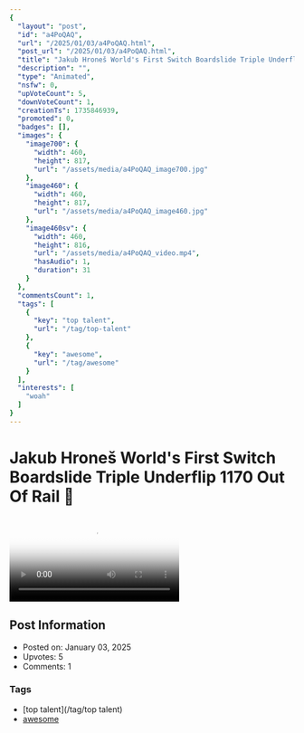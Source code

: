 ```yaml
---
{
  "layout": "post",
  "id": "a4PoQAQ",
  "url": "/2025/01/03/a4PoQAQ.html",
  "post_url": "/2025/01/03/a4PoQAQ.html",
  "title": "Jakub Hroneš World's First Switch Boardslide Triple Underflip 1170 Out Of Rail 🤯",
  "description": "",
  "type": "Animated",
  "nsfw": 0,
  "upVoteCount": 5,
  "downVoteCount": 1,
  "creationTs": 1735846939,
  "promoted": 0,
  "badges": [],
  "images": {
    "image700": {
      "width": 460,
      "height": 817,
      "url": "/assets/media/a4PoQAQ_image700.jpg"
    },
    "image460": {
      "width": 460,
      "height": 817,
      "url": "/assets/media/a4PoQAQ_image460.jpg"
    },
    "image460sv": {
      "width": 460,
      "height": 816,
      "url": "/assets/media/a4PoQAQ_video.mp4",
      "hasAudio": 1,
      "duration": 31
    }
  },
  "commentsCount": 1,
  "tags": [
    {
      "key": "top talent",
      "url": "/tag/top-talent"
    },
    {
      "key": "awesome",
      "url": "/tag/awesome"
    }
  ],
  "interests": [
    "woah"
  ]
}
---
```


# Jakub Hroneš World's First Switch Boardslide Triple Underflip 1170 Out Of Rail 🤯

<video controls playsinline loop poster="/assets/media/a4PoQAQ_image460.jpg">
  <source src="/assets/media/a4PoQAQ_video.mp4" type="video/mp4">
  Your browser does not support the video tag.
</video>

## Post Information

- Posted on: January 03, 2025
- Upvotes: 5
- Comments: 1

### Tags

- [top talent](/tag/top talent)
- [awesome](/tag/awesome)

